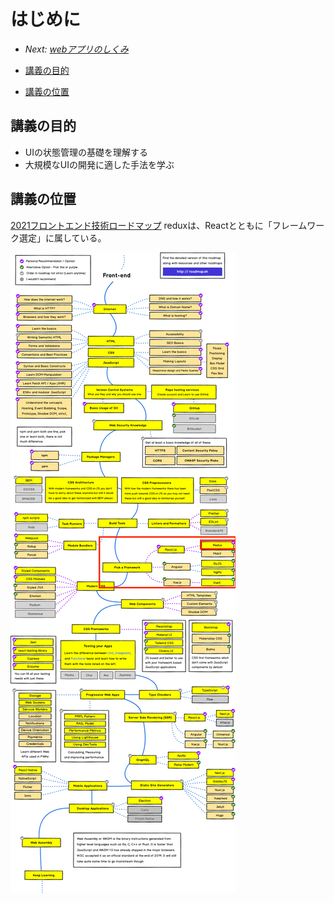 # はじめに

- *Next: [webアプリのしくみ](./web_app.md)*

- [講義の目的](#講義の目的)
- [講義の位置](#講義の位置)

## 講義の目的

- UIの状態管理の基礎を理解する
- 大規模なUIの開発に適した手法を学ぶ

## 講義の位置

[2021フロントエンド技術ロードマップ](https://roadmap.sh/frontend)
reduxは、Reactとともに「フレームワーク選定」に属している。

![](./frontend_loadmap.png)
